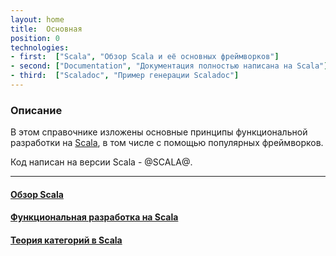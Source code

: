 ```yaml
---
layout: home
title:  Основная
position: 0
technologies:
- first:  ["Scala", "Обзор Scala и её основных фреймворков"]
- second: ["Documentation", "Документация полностью написана на Scala"]
- third:  ["Scaladoc", "Пример генерации Scaladoc"]
---
```



### Описание

В этом справочнике изложены основные принципы функциональной разработки на [Scala](https://docs.scala-lang.org/scala3/getting-started.html),
в том числе с помощью популярных фреймворков.

Код написан на версии Scala - @SCALA@.

---

#### [Обзор Scala](./docs/)

#### [Функциональная разработка на Scala](./fp/)

#### [Теория категорий в Scala](./typeclass/)
